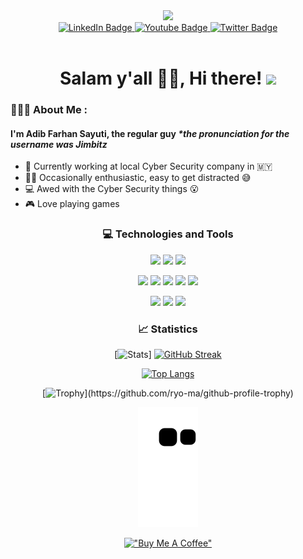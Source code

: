 
<div id="header" align="center">
  <img src="https://media2.giphy.com/media/gbmWwWm4sGMQvAYm1G/giphy.gif?cid=ecf05e47qjt7wweuot4xupyqfdnd2q6twd864n1thu9jkcn1&rid=giphy.gif&ct=g" width="100"/>
</div>

<div id="badges" align="center">
  <a href="https://blank.page/">
    <img src="https://img.shields.io/badge/LinkedIn-blue?style=for-the-badge&logo=linkedin&logoColor=white" alt="LinkedIn Badge"/>
  </a>
  <a href="https://www.youtube.com/watch?v=dQw4w9WgXcQ">
    <img src="https://img.shields.io/badge/YouTube-red?style=for-the-badge&logo=youtube&logoColor=white" alt="Youtube Badge"/>
  </a>
  <a href="https://twitter.com/7imbitz">
    <img src="https://img.shields.io/badge/Twitter-blue?style=for-the-badge&logo=twitter&logoColor=white" alt="Twitter Badge"/>
  </a>
</div>

<div id="views" align="center">
  <img src="https://komarev.com/ghpvc/?username=7imbitz&style=flat-square&color=blue" alt=""/>
</div>

<h1 align="center">
  Salam y'all ✌🏻, Hi there!
  <img src="https://media.giphy.com/media/hvRJCLFzcasrR4ia7z/giphy.gif" width="30px"/>
</h1>

### 👨🏻‍💻 About Me :
#### I'm Adib Farhan Sayuti, the regular guy _*the pronunciation for the username was Jimbitz_

- :briefcase: Currently working at local Cyber Security company in :malaysia:
- :raising_hand_man: Occasionally enthusiastic, easy to get distracted 😅
- :computer: Awed with the Cyber Security things 😮
- :video_game: Love playing games

<p>
  <div id="content" align="center">
    
### 💻 Technologies and Tools
  
<p align="center"><image src="https://img.shields.io/badge/Golang-439DC2?style=for-the-badge&logo=Go&logoColor=white"> <image src="https://img.shields.io/badge/Bash-4D4D4D?style=for-the-badge&logo=windows%20terminal&logoColor=white"> <image src="https://img.shields.io/badge/Python-3776AB?style=for-the-badge&logo=python&logoColor=black"></p>

<p align="center"><image src="https://img.shields.io/badge/Macos-000000?style=for-the-badge&logo=apple&logoColor=white"> <image src="https://img.shields.io/badge/Linux-FCC624?style=for-the-badge&logo=linux&logoColor=black">  <image src="https://img.shields.io/badge/Kali_Linux-557C94?style=for-the-badge&logo=kali-linux&logoColor=white">  <image src="https://img.shields.io/badge/Windows-0078D6?style=for-the-badge&logo=windows&logoColor=white"> <image src="https://img.shields.io/badge/Debian-A81D33?style=for-the-badge&logo=debian&logoColor=white"></p>
  
<p align="center"><image src="https://img.shields.io/badge/sublime_text-%23575757.svg?&style=for-the-badge&logo=sublime-text&logoColor=important">  <image src="https://img.shields.io/badge/Code-4572C3?style=for-the-badge&logo=visual-studio-code&logoColor=white"> <image src="https://img.shields.io/badge/Obsidian-663CBA?style=for-the-badge&logo=obsidian&logoColor=white"></p>
  

### 📈 Statistics

[![Stats](https://github-readme-stats.vercel.app/api?username=7imbitz&theme=dracula)]
[![GitHub Streak](https://github-readme-streak-stats.herokuapp.com/?user=7imbitz&theme=dracula)](https://git.io/streak-stats)
  
[![Top Langs](https://github-readme-stats.vercel.app/api/top-langs/?username=7imbitz&theme=dracula&layout=compact&langs_count=10&hide=ruby,mustache,html,css,scss)](https://github.com/anuraghazra/github-readme-stats)

[![Trophy](https://github-profile-trophy.vercel.app/?username=7imbitz&theme=dracula&column=-1&rank=-?)](https://github.com/ryo-ma/github-profile-trophy)

![Snake animation](https://github.com/7imbitz/7imbitz/blob/output/github-contribution-grid-snake.svg)
    
[!["Buy Me A Coffee"](https://www.buymeacoffee.com/assets/img/custom_images/orange_img.png)](https://www.buymeacoffee.com/7imbitz)

  </div>
  </p>
